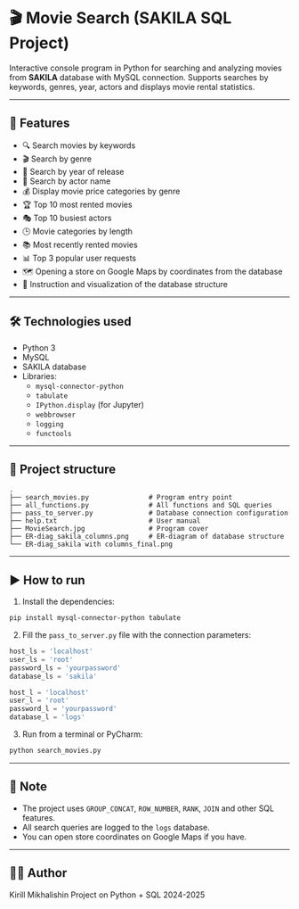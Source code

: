 # 🎬 Movie Search (SAKILA SQL Project)

Interactive console program in Python for searching and analyzing movies from **SAKILA** database with MySQL connection. Supports searches by keywords, genres, year, actors and displays movie rental statistics.

---

## 🚀 Features

- 🔍 Search movies by keywords  
- 🎬 Search by genre  
- 📅 Search by year of release  
- 🧑 Search by actor name  
- 💰 Display movie price categories by genre  
- 🏆 Top 10 most rented movies  
- 🎭 Top 10 busiest actors  
- 🕒 Movie categories by length  
- 📚 Most recently rented movies  
- 📊 Top 3 popular user requests  
- 🗺️ Opening a store on Google Maps by coordinates from the database  
- 💬 Instruction and visualization of the database structure   

---

## 🛠️ Technologies used

- Python 3 
- MySQL  
- SAKILA database  
- Libraries:
  - `mysql-connector-python`
  - `tabulate`
  - `IPython.display` (for Jupyter)
  - `webbrowser`
  - `logging`
  - `functools`

---

## 📁 Project structure

```
.
├── search_movies.py               # Program entry point
├── all_functions.py               # All functions and SQL queries
├── pass_to_server.py              # Database connection configuration
├── help.txt                       # User manual
├── MovieSearch.jpg                # Program cover
├── ER-diag_sakila_columns.png     # ER-diagram of database structure
└── ER-diag_sakila with columns_final.png
```

---

## ▶️ How to run

1. Install the dependencies:

```bash
pip install mysql-connector-python tabulate
```

2. Fill the `pass_to_server.py` file with the connection parameters:

```python
host_ls = 'localhost'
user_ls = 'root'
password_ls = 'yourpassword'
database_ls = 'sakila'

host_l = 'localhost'
user_l = 'root'
password_l = 'yourpassword'
database_l = 'logs'
```

3. Run from a terminal or PyCharm:

```bash
python search_movies.py
```

---

## 📌 Note

- The project uses `GROUP_CONCAT`, `ROW_NUMBER`, `RANK`, `JOIN` and other SQL features.
- All search queries are logged to the `logs` database.
- You can open store coordinates on Google Maps if you have.

---

## 🧑‍💻 Author

Kirill Mikhalishin 
Project on Python + SQL 
2024-2025
